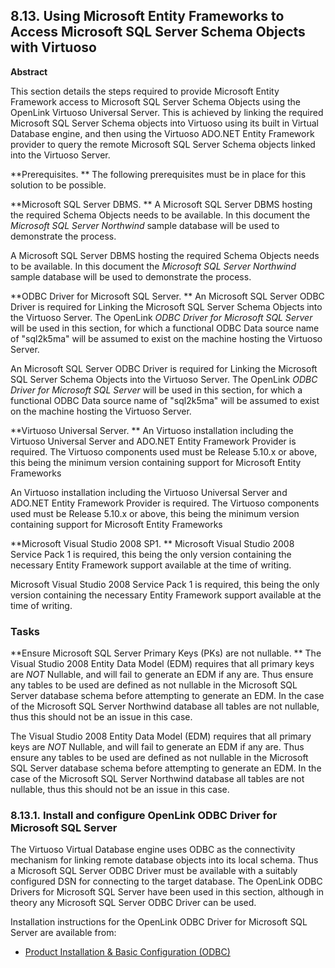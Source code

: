 <div id="vdbenginemsqls" class="section">

<div class="titlepage">

<div>

<div>

## 8.13. Using Microsoft Entity Frameworks to Access Microsoft SQL Server Schema Objects with Virtuoso

</div>

<div>

<div class="abstract">

**Abstract**

This section details the steps required to provide Microsoft Entity
Framework access to Microsoft SQL Server Schema Objects using the
OpenLink Virtuoso Universal Server. This is achieved by linking the
required Microsoft SQL Server Schema objects into Virtuoso using its
built in Virtual Database engine, and then using the Virtuoso ADO.NET
Entity Framework provider to query the remote Microsoft SQL Server
Schema objects linked into the Virtuoso Server.

</div>

</div>

</div>

</div>

**Prerequisites. ** The following prerequisites must be in place for
this solution to be possible.

**Microsoft SQL Server DBMS. ** A Microsoft SQL Server DBMS hosting the
required Schema Objects needs to be available. In this document the
<span class="emphasis">*Microsoft SQL Server Northwind*</span> sample
database will be used to demonstrate the process.

A Microsoft SQL Server DBMS hosting the required Schema Objects needs to
be available. In this document the <span class="emphasis">*Microsoft SQL
Server Northwind*</span> sample database will be used to demonstrate the
process.

**ODBC Driver for Microsoft SQL Server. ** An Microsoft SQL Server ODBC
Driver is required for Linking the Microsoft SQL Server Schema Objects
into the Virtuoso Server. The OpenLink <span class="emphasis">*ODBC
Driver for Microsoft SQL Server*</span> will be used in this section,
for which a functional ODBC Data source name of "sql2k5ma" will be
assumed to exist on the machine hosting the Virtuoso Server.

An Microsoft SQL Server ODBC Driver is required for Linking the
Microsoft SQL Server Schema Objects into the Virtuoso Server. The
OpenLink <span class="emphasis">*ODBC Driver for Microsoft SQL
Server*</span> will be used in this section, for which a functional ODBC
Data source name of "sql2k5ma" will be assumed to exist on the machine
hosting the Virtuoso Server.

**Virtuoso Universal Server. ** An Virtuoso installation including the
Virtuoso Universal Server and ADO.NET Entity Framework Provider is
required. The Virtuoso components used must be Release 5.10.x or above,
this being the minimum version containing support for Microsoft Entity
Frameworks

An Virtuoso installation including the Virtuoso Universal Server and
ADO.NET Entity Framework Provider is required. The Virtuoso components
used must be Release 5.10.x or above, this being the minimum version
containing support for Microsoft Entity Frameworks

**Microsoft Visual Studio 2008 SP1. ** Microsoft Visual Studio 2008
Service Pack 1 is required, this being the only version containing the
necessary Entity Framework support available at the time of writing.

Microsoft Visual Studio 2008 Service Pack 1 is required, this being the
only version containing the necessary Entity Framework support available
at the time of writing.

### Tasks

**Ensure Microsoft SQL Server Primary Keys (PKs) are not nullable. **
The Visual Studio 2008 Entity Data Model (EDM) requires that all primary
keys are <span class="emphasis">*NOT*</span> Nullable, and will fail to
generate an EDM if any are. Thus ensure any tables to be used are
defined as not nullable in the Microsoft SQL Server database schema
before attempting to generate an EDM. In the case of the Microsoft SQL
Server Northwind database all tables are not nullable, thus this should
not be an issue in this case.

The Visual Studio 2008 Entity Data Model (EDM) requires that all primary
keys are <span class="emphasis">*NOT*</span> Nullable, and will fail to
generate an EDM if any are. Thus ensure any tables to be used are
defined as not nullable in the Microsoft SQL Server database schema
before attempting to generate an EDM. In the case of the Microsoft SQL
Server Northwind database all tables are not nullable, thus this should
not be an issue in this case.

<div id="vdbenginemsqlsinst" class="section">

<div class="titlepage">

<div>

<div>

### 8.13.1. Install and configure OpenLink ODBC Driver for Microsoft SQL Server

</div>

</div>

</div>

The Virtuoso Virtual Database engine uses ODBC as the connectivity
mechanism for linking remote database objects into its local schema.
Thus a Microsoft SQL Server ODBC Driver must be available with a
suitably configured DSN for connecting to the target database. The
OpenLink ODBC Drivers for Microsoft SQL Server have been used in this
section, although in theory any Microsoft SQL Server ODBC Driver can be
used.

Installation instructions for the OpenLink ODBC Driver for Microsoft SQL
Server are available from:

<div class="itemizedlist">

- <a
  href="http://wikis.openlinksw.com/dataspace/owiki/wiki/UdaWikiWeb/InstallConfigODBC"
  class="ulink" target="_top">Product Installation &amp; Basic
  Configuration (ODBC)</a>

</div>

</div>

</div>

